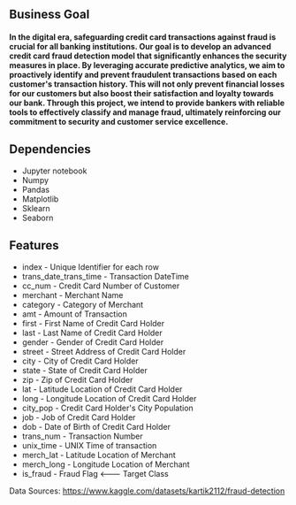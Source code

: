 ## Business Goal
#### In the digital era, safeguarding credit card transactions against fraud is crucial for all banking institutions. Our goal is to develop an advanced credit card fraud detection model that significantly enhances the security measures in place. By leveraging accurate predictive analytics, we aim to proactively identify and prevent fraudulent transactions based on each customer's transaction history. This will not only prevent financial losses for our customers but also boost their satisfaction and loyalty towards our bank. Through this project, we intend to provide bankers with reliable tools to effectively classify and manage fraud, ultimately reinforcing our commitment to security and customer service excellence.

## Dependencies 
- Jupyter notebook
- Numpy
- Pandas
- Matplotlib
- Sklearn
- Seaborn

## Features
- index - Unique Identifier for each row
- trans_date_trans_time - Transaction DateTime
- cc_num - Credit Card Number of Customer
- merchant - Merchant Name
- category - Category of Merchant
- amt - Amount of Transaction
- first - First Name of Credit Card Holder
- last - Last Name of Credit Card Holder
- gender - Gender of Credit Card Holder
- street - Street Address of Credit Card Holder
- city - City of Credit Card Holder
- state - State of Credit Card Holder
- zip - Zip of Credit Card Holder
- lat - Latitude Location of Credit Card Holder
- long - Longitude Location of Credit Card Holder
- city_pop - Credit Card Holder's City Population
- job - Job of Credit Card Holder
- dob - Date of Birth of Credit Card Holder
- trans_num - Transaction Number
- unix_time - UNIX Time of transaction
- merch_lat - Latitude Location of Merchant
- merch_long - Longitude Location of Merchant
- is_fraud - Fraud Flag <--- Target Class

Data Sources: https://www.kaggle.com/datasets/kartik2112/fraud-detection

